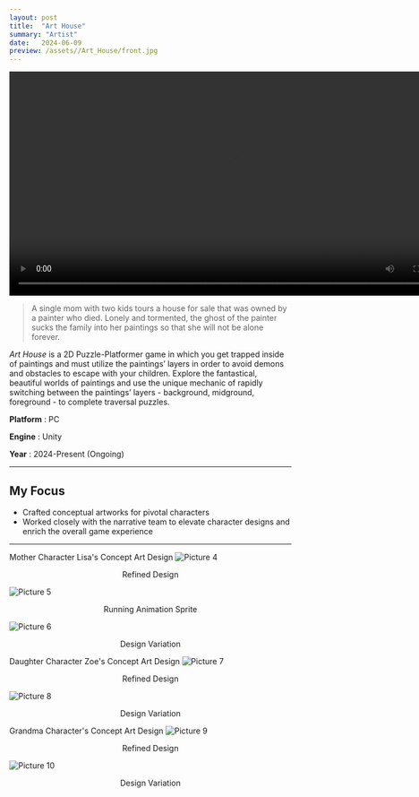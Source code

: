 ```yaml
---
layout: post
title:  "Art House"
summary: "Artist"
date:   2024-06-09 
preview: /assets//Art_House/front.jpg
---
```


<video controls width="800">
  <source src="/assets/Art_House/demo.mp4" type="video/mp4">
  <source src="video.webm" type="video/webm">
  This browser does not support HTML video.
</video>

> A single mom with two kids tours a house for sale that was owned by a painter who died. Lonely and tormented, the ghost of the painter sucks the family into her paintings so that she will not be alone forever.

*Art House* is a 2D Puzzle-Platformer game in which you get trapped inside of paintings and must utilize the paintings’ layers in order to avoid demons and obstacles to escape with your children. Explore the fantastical, beautiful worlds of paintings and use the unique mechanic of rapidly switching between the paintings’ layers - background, midground, foreground - to complete traversal puzzles.

**Platform** : PC

**Engine** : Unity

**Year** : 2024-Present (Ongoing)

<hr>

## My Focus

* Crafted conceptual artworks for pivotal characters
* Worked closely with the narrative team to elevate character designs and enrich the overall game experience

<hr>

Mother Character Lisa's Concept Art Design
![Picture 4](/assets//Art_House/Refined_Mom.PNG)
<p style="text-align: center;">
    Refined Design
</p>

![Picture 5](/assets//Art_House/mom_running.png)
<p style="text-align: center;">
    Running Animation Sprite
</p>

![Picture 6](/assets//Art_House/Mom_Concept_5.jpg)
<p style="text-align: center;">
    Design Variation
</p>

Daughter Character Zoe's Concept Art Design
![Picture 7](/assets//Art_House/refined_zoe.PNG)
<p style="text-align: center;">
    Refined Design
</p>

![Picture 8](/assets//Art_House/zoe_variation.PNG)
<p style="text-align: center;">
    Design Variation
</p>

Grandma Character's Concept Art Design
![Picture 9](/assets//Art_House/grandma_refined.PNG)
<p style="text-align: center;">
    Refined Design
</p>

![Picture 10](/assets//Art_House/grandma_design.PNG)
<p style="text-align: center;">
    Design Variation
</p>

